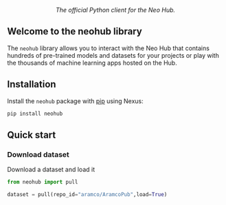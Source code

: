 
<p align="center">
    <i>The official Python client for the Neo Hub.</i>
</p>


## Welcome to the neohub library

The `neohub` library allows you to interact with the Neo Hub that contains hundreds of pre-trained models and datasets for your projects or play with the thousands of machine learning apps hosted on the Hub. 


## Installation

Install the `neohub` package with [pip](https://pypi.org/project/huggingface-hub/) using Nexus:

```bash
pip install neohub
```

## Quick start

### Download dataset

Download a dataset and load it

```py
from neohub import pull

dataset = pull(repo_id="aramco/AramcoPub",load=True)
```
